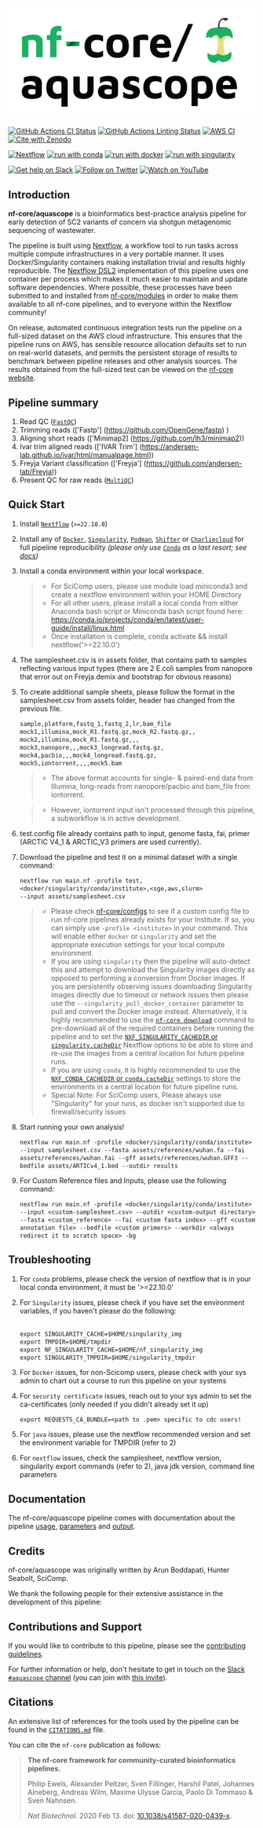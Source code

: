 # ![nf-core/aquascope](docs/images/nf-core-aquascope_logo.png)

[![GitHub Actions CI Status](https://github.com/nf-core/aquascope/workflows/nf-core%20CI/badge.svg)](https://github.com/nf-core/aquascope/actions?query=workflow%3A%22nf-core+CI%22)
[![GitHub Actions Linting Status](https://github.com/nf-core/aquascope/workflows/nf-core%20linting/badge.svg)](https://github.com/nf-core/aquascope/actions?query=workflow%3A%22nf-core+linting%22)
[![AWS CI](https://img.shields.io/badge/CI%20tests-full%20size-FF9900?labelColor=000000&logo=Amazon%20AWS)](https://nf-co.re/aquascope/results)
[![Cite with Zenodo](http://img.shields.io/badge/DOI-10.5281/zenodo.XXXXXXX-1073c8?labelColor=000000)](https://doi.org/10.5281/zenodo.XXXXXXX)

[![Nextflow](https://img.shields.io/badge/nextflow%20DSL2-%E2%89%A521.04.0-23aa62.svg?labelColor=000000)](https://www.nextflow.io/)
[![run with conda](http://img.shields.io/badge/run%20with-conda-3EB049?labelColor=000000&logo=anaconda)](https://docs.conda.io/en/latest/)
[![run with docker](https://img.shields.io/badge/run%20with-docker-0db7ed?labelColor=000000&logo=docker)](https://www.docker.com/)
[![run with singularity](https://img.shields.io/badge/run%20with-singularity-1d355c.svg?labelColor=000000)](https://sylabs.io/docs/)

[![Get help on Slack](http://img.shields.io/badge/slack-nf--core%20%23aquascope-4A154B?labelColor=000000&logo=slack)](https://nfcore.slack.com/channels/aquascope)
[![Follow on Twitter](http://img.shields.io/badge/twitter-%40nf__core-1DA1F2?labelColor=000000&logo=twitter)](https://twitter.com/nf_core)
[![Watch on YouTube](http://img.shields.io/badge/youtube-nf--core-FF0000?labelColor=000000&logo=youtube)](https://www.youtube.com/c/nf-core)

## Introduction

<!-- TODO nf-core: Write a 1-2 sentence summary of what data the pipeline is for and what it does -->
**nf-core/aquascope** is a bioinformatics best-practice analysis pipeline for early detection of SC2 variants of concern via shotgun metagenomic sequencing of wastewater.

The pipeline is built using [Nextflow](https://www.nextflow.io), a workflow tool to run tasks across multiple compute infrastructures in a very portable manner. It uses Docker/Singularity containers making installation trivial and results highly reproducible. The [Nextflow DSL2](https://www.nextflow.io/docs/latest/dsl2.html) implementation of this pipeline uses one container per process which makes it much easier to maintain and update software dependencies. Where possible, these processes have been submitted to and installed from [nf-core/modules](https://github.com/nf-core/modules) in order to make them available to all nf-core pipelines, and to everyone within the Nextflow community!

<!-- TODO nf-core: Add full-sized test dataset and amend the paragraph below if applicable -->
On release, automated continuous integration tests run the pipeline on a full-sized dataset on the AWS cloud infrastructure. This ensures that the pipeline runs on AWS, has sensible resource allocation defaults set to run on real-world datasets, and permits the persistent storage of results to benchmark between pipeline releases and other analysis sources. The results obtained from the full-sized test can be viewed on the [nf-core website](https://nf-co.re/aquascope/results).

## Pipeline summary

<!-- TODO nf-core: Fill in short bullet-pointed list of the default steps in the pipeline -->

1. Read QC ([`FastQC`](https://www.bioinformatics.babraham.ac.uk/projects/fastqc/))
2. Trimming reads  (['Fastp'] (https://github.com/OpenGene/fastp) )
3. Aligning short reads (['Minimap2] (https://github.com/lh3/minimap2))
4. Ivar trim aligned reads (['IVAR Trim'] (https://andersen-lab.github.io/ivar/html/manualpage.html))
6. Freyja Variant classification (['Freyja'] (https://github.com/andersen-lab/Freyja))
7. Present QC for raw reads ([`MultiQC`](http://multiqc.info/))

## Quick Start

1. Install [`Nextflow`](https://www.nextflow.io/docs/latest/getstarted.html#installation) (`>=22.10.0`)

2. Install any of [`Docker`](https://docs.docker.com/engine/installation/), [`Singularity`](https://www.sylabs.io/guides/3.0/user-guide/), [`Podman`](https://podman.io/), [`Shifter`](https://nersc.gitlab.io/development/shifter/how-to-use/) or [`Charliecloud`](https://hpc.github.io/charliecloud/) for full pipeline reproducibility _(please only use [`Conda`](https://conda.io/miniconda.html) as a last resort; see [docs](https://nf-co.re/usage/configuration#basic-configuration-profiles))_

3. Install a conda environment within your local workspace.
    > * For SciComp users, please use module load miniconda3 and create a nextflow environment within your HOME Directory
    > * For all other users, please install a local conda from either Anaconda bash script or Miniconda bash script found here: 
        https://conda.io/projects/conda/en/latest/user-guide/install/linux.html
    > * Once installation is complete, conda activate <newlycreatedenvironment> && install nextflow('>=22.10.0')

4. The samplesheet.csv is in assets folder, that contains path to samples reflecting various input types (there are 2 E.coli samples from nanopore that error out on Freyja demix and bootstrap for obvious reasons)

5. To create additional sample sheets, please follow the format in the samplesheet.csv from assets folder, header has changed from the previous file.

    ```console
    sample,platform,fastq_1,fastq_2,lr,bam_file
    mock1,illumina,mock_R1.fastq.gz,mock_R2.fastq.gz,,
    mock2,illumina,mock_R1.fastq.gz,,,
    mock3,nanopore,,,mock3_longread.fastq.gz,
    mock4,pacbio,,,mock4_longread.fastq.gz,
    mock5,iontorrent,,,,mock5.bam
    ```
    > * The above format accounts for single- & paired-end data from Illumina, long-reads from nanopore/pacbio and bam_file from iontorrent.

    > * However, iontorrent input isn't processed through this pipeline, a subworkflow is in active development.

6. test.config file already contains path to input, genome fasta, fai, primer (ARCTIC V4_1 & ARCTIC_V3 primers are used currently).

7. Download the pipeline and test it on a minimal dataset with a single command:

    ```console
    nextflow run main.nf -profile test,<docker/singularity/conda/institute>,<sge,aws,slurm>
    --input assets/samplesheet.csv
    ```
    > * Please check [nf-core/configs](https://github.com/nf-core/configs#documentation) to see if a custom config file to run nf-core pipelines already exists for your Institute. If so, you can simply use `-profile <institute>` in your command. This will enable either `docker` or `singularity` and set the appropriate execution settings for your local compute environment.
    > * If you are using `singularity` then the pipeline will auto-detect this and attempt to download the Singularity images directly as opposed to performing a conversion from Docker images. If you are persistently observing issues downloading Singularity images directly due to timeout or network issues then please use the `--singularity_pull_docker_container` parameter to pull and convert the Docker image instead. Alternatively, it is highly recommended to use the [`nf-core download`](https://nf-co.re/tools/#downloading-pipelines-for-offline-use) command to pre-download all of the required containers before running the pipeline and to set the [`NXF_SINGULARITY_CACHEDIR` or `singularity.cacheDir`](https://www.nextflow.io/docs/latest/singularity.html?#singularity-docker-hub) Nextflow options to be able to store and re-use the images from a central location for future pipeline runs.
    > * If you are using `conda`, it is highly recommended to use the [`NXF_CONDA_CACHEDIR` or `conda.cacheDir`](https://www.nextflow.io/docs/latest/conda.html) settings to store the environments in a central location for future pipeline runs.
    > * Special Note: For SciComp users, Please always use "Singularity" for your runs, as docker isn't supported due to firewall/security issues

8. Start running your own analysis!

    ```console
    nextflow run main.nf -profile <docker/singularity/conda/institute> --input samplesheet.csv --fasta assets/references/wuhan.fa --fai assets/references/wuhan.fai --gff assets/references/wuhan.GFF3 --bedfile assets/ARTICv4_1.bed --outdir results
    ```
9. For Custom Reference files and Inputs, please use the following command:

    ```console
    nextflow run main.nf -profile <docker/singularity/conda/institute> --input <custom-samplesheet.csv> --outdir <custom-output directory> 
    --fasta <custom_reference> --fai <custom fasta index> --gff <custom annotation file> --bedfile <custom primers> --workdir <always redirect it to scratch space> -bg
    ```
## Troubleshooting

1. For `conda` problems, please check the version of nextflow that is in your local conda environment, it must be '>=22.10.0'

2. For `Singularity` issues, please check if you have set the environment variables, if you haven't please do the following:
    ```console
    
    export SINGULARITY_CACHE=$HOME/singularity_img
    export TMPDIR=$HOME/tmpdir
    export NF_SINGULARITY_CACHE=$HOME/nf_singularity_img
    export SINGULARITY_TMPDIR=$HOME/singularity_tmpdir
    
    ```
3. For `Docker` issues, for non-Scicomp users, please check with your sys admin to chart out a course to run this pipeline on your systems

4. For `security certificate` issues, reach out to your sys admin to set the ca-certificates (only needed if you didn't already set it up)
    
    ```console
    export REQUESTS_CA_BUNDLE=<path to .pem> specific to cdc users!

    ```
5. For `java` issues, please use the nextflow recommended version and set the environment variable for TMPDIR (refer to 2)

6. For `nextflow` issues, check the samplesheet, nextflow version, singularity export commands (refer to 2), java jdk version, command line parameters

## Documentation

The nf-core/aquascope pipeline comes with documentation about the pipeline [usage](https://nf-co.re/aquascope/usage), [parameters](https://nf-co.re/aquascope/parameters) and [output](https://nf-co.re/aquascope/output).

## Credits

nf-core/aquascope was originally written by Arun Boddapati, Hunter Seabolt, SciComp.

We thank the following people for their extensive assistance in the development of this pipeline:

<!-- TODO nf-core: If applicable, make list of people who have also contributed -->

## Contributions and Support

If you would like to contribute to this pipeline, please see the [contributing guidelines](.github/CONTRIBUTING.md).

For further information or help, don't hesitate to get in touch on the [Slack `#aquascope` channel](https://nfcore.slack.com/channels/aquascope) (you can join with [this invite](https://nf-co.re/join/slack)).

## Citations

<!-- TODO nf-core: Add citation for pipeline after first release. Uncomment lines below and update Zenodo doi and badge at the top of this file. -->
<!-- If you use  nf-core/aquascope for your analysis, please cite it using the following doi: [10.5281/zenodo.XXXXXX](https://doi.org/10.5281/zenodo.XXXXXX) -->

<!-- TODO nf-core: Add bibliography of tools and data used in your pipeline -->
An extensive list of references for the tools used by the pipeline can be found in the [`CITATIONS.md`](CITATIONS.md) file.

You can cite the `nf-core` publication as follows:

> **The nf-core framework for community-curated bioinformatics pipelines.**
>
> Philip Ewels, Alexander Peltzer, Sven Fillinger, Harshil Patel, Johannes Alneberg, Andreas Wilm, Maxime Ulysse Garcia, Paolo Di Tommaso & Sven Nahnsen.
>
> _Nat Biotechnol._ 2020 Feb 13. doi: [10.1038/s41587-020-0439-x](https://dx.doi.org/10.1038/s41587-020-0439-x).

